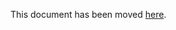 This document has been moved [here](https://github.com/bondibox/community-node/blob/master/doc/rewards_plan.md).